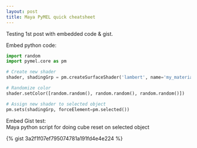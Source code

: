 ```yaml
---
layout: post
title: Maya PyMEL quick cheatsheet
---
```


Testing 1st post with embedded code & gist.

Embed python code:
```python
import random
import pymel.core as pm

# Create new shader
shader, shadingGrp = pm.createSurfaceShader('lambert', name='my_material')

# Randomize color
shader.setColor([random.random(), random.random(), random.random()])

# Assign new shader to selected object
pm.sets(shadingGrp, forceElement=pm.selected())
```

Embed Gist test:<br>
Maya python script for doing cube reset on selected object

{% gist 3a2f1f07ef795074781a191fd4e4e224 %}
